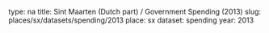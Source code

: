 type: na
title: Sint Maarten (Dutch part) / Government Spending (2013)
slug: places/sx/datasets/spending/2013
place: sx
dataset: spending
year: 2013
